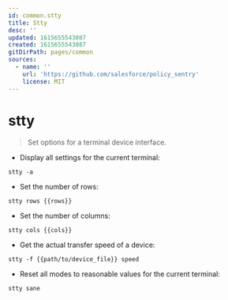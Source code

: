 ```yaml
---
id: common.stty
title: Stty
desc: ''
updated: 1615655543087
created: 1615655543087
gitDirPath: pages/common
sources:
  - name: ''
    url: 'https://github.com/salesforce/policy_sentry'
    license: MIT
---
```

# stty

> Set options for a terminal device interface.

- Display all settings for the current terminal:

`stty -a`

- Set the number of rows:

`stty rows {{rows}}`

- Set the number of columns:

`stty cols {{cols}}`

- Get the actual transfer speed of a device:

`stty -f {{path/to/device_file}} speed`

- Reset all modes to reasonable values for the current terminal:

`stty sane`


